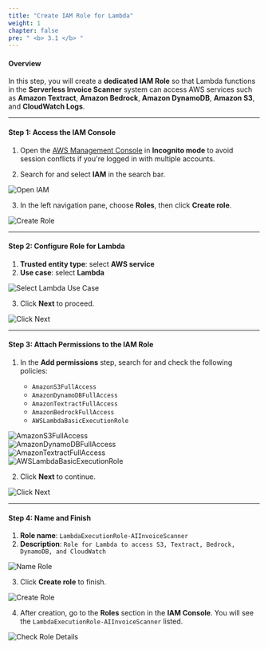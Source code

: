 ```yaml
---
title: "Create IAM Role for Lambda"
weight: 1
chapter: false
pre: " <b> 3.1 </b> "
---
```


#### Overview

In this step, you will create a **dedicated IAM Role** so that Lambda functions in the **Serverless Invoice Scanner** system can access AWS services such as **Amazon Textract**, **Amazon Bedrock**, **Amazon DynamoDB**, **Amazon S3**, and **CloudWatch Logs**.

---

#### Step 1: Access the IAM Console

1. Open the [AWS Management Console](https://console.aws.amazon.com/) in **Incognito mode** to avoid session conflicts if you're logged in with multiple accounts.

2. Search for and select **IAM** in the search bar.

![Open IAM](/images/3.lambdafunctions/3.1-iamrole/001-openiam.png)

3. In the left navigation pane, choose **Roles**, then click **Create role**.

![Create Role](/images/3.lambdafunctions/3.1-iamrole/002-createrole.png)

---

#### Step 2: Configure Role for Lambda

1. **Trusted entity type**: select **AWS service**
2. **Use case**: select **Lambda**

![Select Lambda Use Case](/images/3.lambdafunctions/3.1-iamrole/003-selectlambda.png)

3. Click **Next** to proceed.

![Click Next](/images/3.lambdafunctions/3.1-iamrole/003-clicknext.png)

---

#### Step 3: Attach Permissions to the IAM Role

1. In the **Add permissions** step, search for and check the following policies:

    - `AmazonS3FullAccess`
    - `AmazonDynamoDBFullAccess`
    - `AmazonTextractFullAccess`
    - `AmazonBedrockFullAccess`
    - `AWSLambdaBasicExecutionRole`

![AmazonS3FullAccess](/images/3.lambdafunctions/3.1-iamrole/004-amazons3fullaccess.png)  
![AmazonDynamoDBFullAccess](/images/3.lambdafunctions/3.1-iamrole/004-amazondynamodbfullaccess.png)  
![AmazonTextractFullAccess](/images/3.lambdafunctions/3.1-iamrole/004-amazontextractfullaccess.png)  
![AWSLambdaBasicExecutionRole](/images/3.lambdafunctions/3.1-iamrole/004-amazonlambdabasicexecutionrole.png)

2. Click **Next** to continue.

![Click Next](/images/3.lambdafunctions/3.1-iamrole/004-clicknext.png)

---

#### Step 4: Name and Finish

1. **Role name**: `LambdaExecutionRole-AIInvoiceScanner`
2. **Description**: `Role for Lambda to access S3, Textract, Bedrock, DynamoDB, and CloudWatch`

![Name Role](/images/3.lambdafunctions/3.1-iamrole/005-namerole.png)

3. Click **Create role** to finish.

![Create Role](/images/3.lambdafunctions/3.1-iamrole/005-createrole.png)

4. After creation, go to the **Roles** section in the **IAM Console**. You will see the `LambdaExecutionRole-AIInvoiceScanner` listed.

![Check Role Details](/images/3.lambdafunctions/3.1-iamrole/006-checkrole.png)
